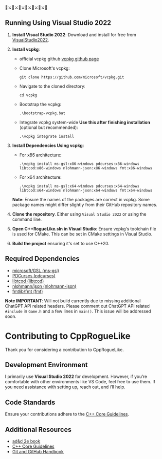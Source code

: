 🐉⚔️🐉⚔️🐉⚔️🐉⚔️🐉⚔️🐉⚔️🐉
## Running Using Visual Studio 2022

1. **Install Visual Studio 2022**: Download and install for free from [VisualStudio2022](https://visualstudio.microsoft.com/downloads/).

2. **Install vcpkg**:


    - official vcpkg github [vcpkg github page](https://github.com/microsoft/vcpkg)

    - Clone Microsoft's vcpkg:
      ```
      git clone https://github.com/microsoft/vcpkg.git
      ```
    - Navigate to the cloned directory:
      ```
      cd vcpkg
      ```
    - Bootstrap the vcpkg:
      ```
      .\bootstrap-vcpkg.bat
      ```
    - Integrate vcpkg system-wide **Use this after finishing installation** (optional but recommended):
      ```
      .\vcpkg integrate install
      ```

3. **Install Dependencies Using vcpkg**:
    - For x86 architecture:
      ```
      .\vcpkg install ms-gsl:x86-windows pdcurses:x86-windows libtcod:x86-windows nlohmann-json:x86-windows fmt:x86-windows
      ```
    - For x64 architecture:
      ```
      .\vcpkg install ms-gsl:x64-windows pdcurses:x64-windows libtcod:x64-windows nlohmann-json:x64-windows fmt:x64-windows
      ```

   **Note**: Ensure the names of the packages are correct in vcpkg. Some package names might differ slightly from their GitHub repository names.

4. **Clone the repository**. Either using `Visual Studio 2022` or using the command line.

5. **Open C++RogueLike.sln in Visual Studio**: Ensure vcpkg's toolchain file is used for CMake. This can be set in CMake settings in Visual Studio.

6. **Build the project** ensuring it's set to use C++20.

## Required Dependencies

- [microsoft/GSL (ms-gsl)](https://github.com/microsoft/GSL/tree/main)
- [PDCurses (pdcurses)](https://github.com/wmcbrine/PDCurses)
- [libtcod (libtcod)](https://github.com/libtcod/libtcod)
- [nlohmann/json (nlohmann-json)](https://github.com/nlohmann/json)
- [fmtlib/fmt (fmt)](https://github.com/fmtlib/fmt)

**Note IMPORTANT**: Will not build currently due to missing additional ChatGPT API related headers. Please comment out ChatGPT API related `#include` in `Game.h` and a few lines in `main()`. This issue will be addressed soon.


# Contributing to CppRogueLike

Thank you for considering a contribution to CppRogueLike.

## Development Environment

I primarily use **Visual Studio 2022** for development. However, if you're comfortable with other environments like VS Code, feel free to use them. If you need assistance with setting up, reach out, and i'll help.

## Code Standards

Ensure your contributions adhere to the [C++ Core Guidelines](https://isocpp.github.io/CppCoreGuidelines/CppCoreGuidelines).

## Additional Resources
- [ad&d 2e book](https://archive.org/details/advanced-dungeons-dragons-2nd-edition)
- [C++ Core Guidelines](https://isocpp.github.io/CppCoreGuidelines/CppCoreGuidelines)
- [Git and GitHub Handbook](https://guides.github.com/)

